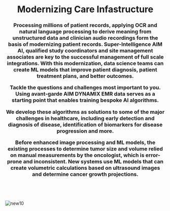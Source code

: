 
 
 <h1 align="middle">
  Modernizing Care Infastructure

<h3 align="middle">

 Processing millions of patient records, applying OCR and natural language processing to derive meaning from unstructured data and clinician audio recordings form the basis of modernizing patient records. Super-Intelligence AIM AI, qualified study coordinators and site management associates are key to the successful management of full scale integrations.
 With this modernization,  data science teams can create ML models that improve patient diagnosis, patient treatment plans, and better outcomes.

Tackle the questions and challenges most important to you. Using avant-garde AIM DYNAMIX EMR data serves as a starting point that enables training bespoke AI algorithms. 
  
We develop these algorithms as solutions to some of the major challenges in healthcare, including early detection and diagnosis of disease, identification of biomarkers for disease progression and more.


Before enhanced image processing and ML models, the existing processes to determine tumor size and volume relied on manual measurements by the oncologist, which is error-prone and inconsistent. New systems use ML models that can create volumetric calculations based on ultrasound images and determine cancer growth projections. 


 

 <h3 align="middle">

 <a href='https://github.com/aimdynamix/solutions/blob/2dac56577743c27a304e8900f4a441386e2b0cfd/healthsystems.md' target="_blank"><img alt='' src='https://img.shields.io/badge/Health_Systems-100000?style=for-the-badge&logo=&logoColor=2509F7&labelColor=14FECC&color=14FECC'/></a>
<a href='https://github.com/aimdynamix/solutions/blob/21904ce9ad10c76f1fb17e091ef6c354e4b2c50f/rwd.md' target="_blank"><img alt='' src='https://img.shields.io/badge/RWD-100000?style=for-the-badge&logo=&logoColor=2509F7&labelColor=14FECC&color=14FECC'/></a>
<a href='https://github.com/aimdynamix/solutions/blob/2dac56577743c27a304e8900f4a441386e2b0cfd/lifesciences.md' target="_blank"><img alt='' src='https://img.shields.io/badge/Life_Sciences-100000?style=for-the-badge&logo=&logoColor=2509F7&labelColor=14FECC&color=14FECC'/></a>
<a href='https://github.com/aimdynamix/ai/blob/83fa13c54be50d7671f8fb7fc9a6079441862726/research.md' target="_blank"><img alt='' src='https://img.shields.io/badge/Research-100000?style=for-the-badge&logo=&logoColor=white&labelColor=14fecc&color=14fecc'/></a>

##
 
 
![new10](https://user-images.githubusercontent.com/118361152/214369421-6fe4b7f4-84d6-4d95-959d-8c7cddd63547.jpeg)


